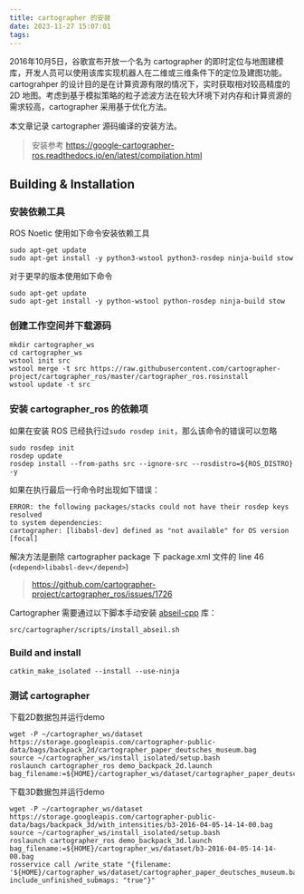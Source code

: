 ```yaml
---
title: cartographer 的安装
date: 2023-11-27 15:07:01
tags:
---
```


2016年10月5日，谷歌宣布开放一个名为 cartographer 的即时定位与地图建模库，开发人员可以使用该库实现机器人在二维或三维条件下的定位及建图功能。
cartograhper 的设计目的是在计算资源有限的情况下，实时获取相对较高精度的 2D 地图。考虑到基于模拟策略的粒子滤波方法在较大环境下对内存和计算资源的需求较高，cartographer 采用基于优化方法。

本文章记录 cartographer 源码编译的安装方法。

> 安装参考 <https://google-cartographer-ros.readthedocs.io/en/latest/compilation.html>

 <!-- more -->

## Building & Installation

### 安装依赖工具

ROS Noetic 使用如下命令安装依赖工具

```shell
sudo apt-get update
sudo apt-get install -y python3-wstool python3-rosdep ninja-build stow
```

对于更早的版本使用如下命令

```shell
sudo apt-get update
sudo apt-get install -y python-wstool python-rosdep ninja-build stow
```

### 创建工作空间并下载源码

```shell
mkdir cartographer_ws
cd cartographer_ws
wstool init src
wstool merge -t src https://raw.githubusercontent.com/cartographer-project/cartographer_ros/master/cartographer_ros.rosinstall
wstool update -t src
```

### 安装 cartographer_ros 的依赖项

如果在安装 ROS 已经执行过`sudo rosdep init`，那么该命令的错误可以忽略

```shell
sudo rosdep init
rosdep update
rosdep install --from-paths src --ignore-src --rosdistro=${ROS_DISTRO} -y
```

如果在执行最后一行命令时出现如下错误：

```text
ERROR: the following packages/stacks could not have their rosdep keys resolved
to system dependencies:
cartographer: [libabsl-dev] defined as "not available" for OS version [focal]
```

解决方法是删除 cartographer package 下 package.xml 文件的 line 46 (`<depend>libabsl-dev</depend>`)

> <https://github.com/cartographer-project/cartographer_ros/issues/1726>

Cartographer 需要通过以下脚本手动安装 [abseil-cpp](https://abseil.io/) 库：

```shell
src/cartographer/scripts/install_abseil.sh
```

### Build and install

```shell
catkin_make_isolated --install --use-ninja
```

### 测试 cartographer

下载2D数据包并运行demo

``````shell
wget -P ~/cartographer_ws/dataset https://storage.googleapis.com/cartographer-public-data/bags/backpack_2d/cartographer_paper_deutsches_museum.bag
source ~/cartographer_ws/install_isolated/setup.bash
roslaunch cartographer_ros demo_backpack_2d.launch bag_filename:=${HOME}/cartographer_ws/dataset/cartographer_paper_deutsches_museum.bag
``````

下载3D数据包并运行demo

```shell
wget -P ~/cartographer_ws/dataset https://storage.googleapis.com/cartographer-public-data/bags/backpack_3d/with_intensities/b3-2016-04-05-14-14-00.bag
source ~/cartographer_ws/install_isolated/setup.bash
roslaunch cartographer_ros demo_backpack_3d.launch bag_filename:=${HOME}/cartographer_ws/dataset/b3-2016-04-05-14-14-00.bag
rosservice call /write_state "{filename: '${HOME}/cartographer_ws/dataset/cartographer_paper_deutsches_museum.bag.pbstream', include_unfinished_submaps: "true"}"
```
